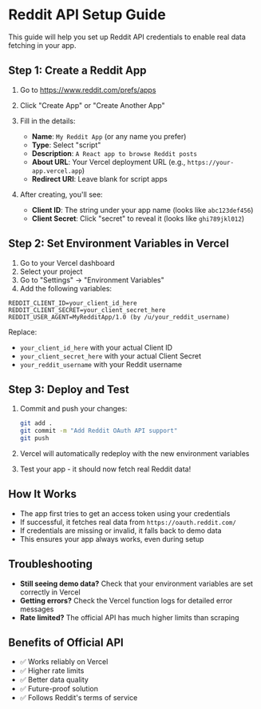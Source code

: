 # Reddit API Setup Guide

This guide will help you set up Reddit API credentials to enable real data fetching in your app.

## Step 1: Create a Reddit App

1. Go to https://www.reddit.com/prefs/apps
2. Click "Create App" or "Create Another App"
3. Fill in the details:
   - **Name**: `My Reddit App` (or any name you prefer)
   - **Type**: Select "script"
   - **Description**: `A React app to browse Reddit posts`
   - **About URL**: Your Vercel deployment URL (e.g., `https://your-app.vercel.app`)
   - **Redirect URI**: Leave blank for script apps

4. After creating, you'll see:
   - **Client ID**: The string under your app name (looks like `abc123def456`)
   - **Client Secret**: Click "secret" to reveal it (looks like `ghi789jkl012`)

## Step 2: Set Environment Variables in Vercel

1. Go to your Vercel dashboard
2. Select your project
3. Go to "Settings" → "Environment Variables"
4. Add the following variables:

```
REDDIT_CLIENT_ID=your_client_id_here
REDDIT_CLIENT_SECRET=your_client_secret_here
REDDIT_USER_AGENT=MyRedditApp/1.0 (by /u/your_reddit_username)
```

Replace:
- `your_client_id_here` with your actual Client ID
- `your_client_secret_here` with your actual Client Secret
- `your_reddit_username` with your Reddit username

## Step 3: Deploy and Test

1. Commit and push your changes:
   ```bash
   git add .
   git commit -m "Add Reddit OAuth API support"
   git push
   ```

2. Vercel will automatically redeploy with the new environment variables

3. Test your app - it should now fetch real Reddit data!

## How It Works

- The app first tries to get an access token using your credentials
- If successful, it fetches real data from `https://oauth.reddit.com/`
- If credentials are missing or invalid, it falls back to demo data
- This ensures your app always works, even during setup

## Troubleshooting

- **Still seeing demo data?** Check that your environment variables are set correctly in Vercel
- **Getting errors?** Check the Vercel function logs for detailed error messages
- **Rate limited?** The official API has much higher limits than scraping

## Benefits of Official API

- ✅ Works reliably on Vercel
- ✅ Higher rate limits
- ✅ Better data quality
- ✅ Future-proof solution
- ✅ Follows Reddit's terms of service
